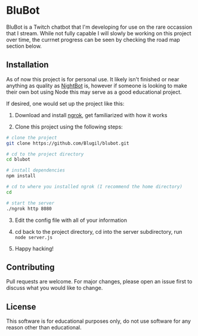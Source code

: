 # BluBot

BluBot is a Twitch chatbot that I'm developing for use on the rare occassion that I stream. 
While not fully capable I will slowly be working on this project over time, the currnet 
progress can be seen by checking the road map section below.

## Installation

As of now this project is for personal use. It likely isn't finished or near anything as quality as [NightBot](https://nightbot.tv/) is, however if someone is looking to make their own bot using
Node this may serve as a good educational project.

If desired, one would set up the project like this:

1. Download and install [ngrok](https://ngrok.com/), get familiarized with how it works

2. Clone this project using the following steps:

```Bash
# clone the project
git clone https://github.com/Blugil/blubot.git

# cd to the project directory
cd blubot

# install dependencies
npm install

# cd to where you installed ngrok (I recommend the home directory)
cd

# start the server
./ngrok http 8080
```

3. Edit the config file with all of your information

4. cd back to the project directory, cd into the server subdirectory, run `node server.js`

5. Happy hacking!


## Contributing

Pull requests are welcome. For major changes, please open an issue first to discuss what you would like to change.

## License

This software is for educational purposes only, do not use software for any reason other
than educational.

